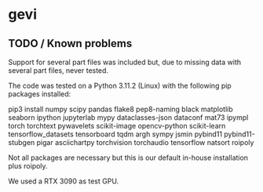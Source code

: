 # gevi


## TODO / Known problems

Support for several part files was included but, due to missing data with several part files, never tested. 

The code was tested on a Python 3.11.2 (Linux) with the following pip packages installed:

pip3 install numpy scipy pandas flake8 pep8-naming black matplotlib seaborn ipython jupyterlab mypy dataclasses-json dataconf mat73 ipympl torch torchtext pywavelets scikit-image opencv-python scikit-learn tensorflow_datasets tensorboard tqdm argh sympy jsmin pybind11 pybind11-stubgen pigar asciichartpy torchvision torchaudio tensorflow natsort roipoly 

Not all packages are necessary but this is our default in-house installation plus roipoly. 

We used a RTX 3090 as test GPU. 
